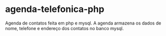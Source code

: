 # agenda-telefonica-php
Agenda de contatos feita em php e mysql. A agenda armazena os dados de nome, telefone e endereço dos contatos no banco mysql.
